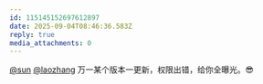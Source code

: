 ```yaml
---
id: 115145152697612897
date: 2025-09-04T08:46:36.583Z
reply: true
media_attachments: 0
---
```


[@sun](https://jiong.us/@sun) [@laozhang](https://suo.si/@laozhang) 万一某个版本一更新，权限出错，给你全曝光。😎

